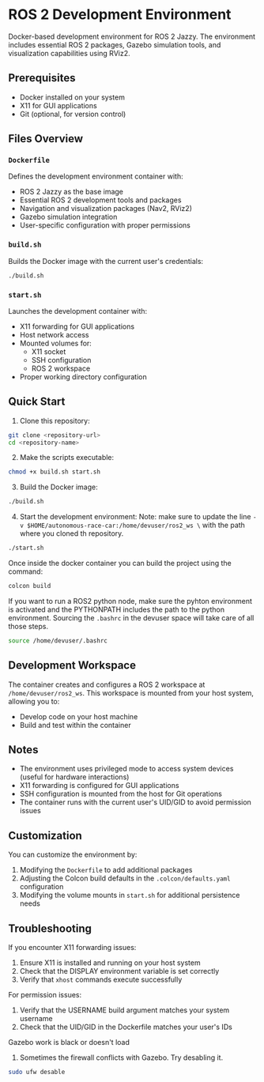 # ROS 2 Development Environment

Docker-based development environment for ROS 2 Jazzy. The environment includes essential ROS 2 packages, Gazebo simulation tools, and visualization capabilities using RViz2.

## Prerequisites

- Docker installed on your system
- X11 for GUI applications
- Git (optional, for version control)

## Files Overview

### `Dockerfile`
Defines the development environment container with:
- ROS 2 Jazzy as the base image
- Essential ROS 2 development tools and packages
- Navigation and visualization packages (Nav2, RViz2)
- Gazebo simulation integration
- User-specific configuration with proper permissions

### `build.sh`
Builds the Docker image with the current user's credentials:
```bash
./build.sh
```

### `start.sh`
Launches the development container with:
- X11 forwarding for GUI applications
- Host network access
- Mounted volumes for:
  - X11 socket
  - SSH configuration
  - ROS 2 workspace
- Proper working directory configuration

## Quick Start

1. Clone this repository:
```bash
git clone <repository-url>
cd <repository-name>
```

2. Make the scripts executable:
```bash
chmod +x build.sh start.sh
```

3. Build the Docker image:
```bash
./build.sh
```

4. Start the development environment:
Note: make sure to update the line `-v $HOME/autonomous-race-car:/home/devuser/ros2_ws \`  with the path where you cloned th repository.
```bash
./start.sh
```

Once inside the docker container you can build the project using the command:
```bash
colcon build
```

If you want to run a ROS2 python node, make sure the pyhton environment is activated and the PYTHONPATH includes the path to the python environment. Sourcing the `.bashrc` in the devuser space will take care of all those steps.
```bash
source /home/devuser/.bashrc
```

## Development Workspace

The container creates and configures a ROS 2 workspace at `/home/devuser/ros2_ws`. This workspace is mounted from your host system, allowing you to:
- Develop code on your host machine
- Build and test within the container

## Notes

- The environment uses privileged mode to access system devices (useful for hardware interactions)
- X11 forwarding is configured for GUI applications
- SSH configuration is mounted from the host for Git operations
- The container runs with the current user's UID/GID to avoid permission issues

## Customization

You can customize the environment by:
1. Modifying the `Dockerfile` to add additional packages
2. Adjusting the Colcon build defaults in the `.colcon/defaults.yaml` configuration
3. Modifying the volume mounts in `start.sh` for additional persistence needs

## Troubleshooting

If you encounter X11 forwarding issues:
1. Ensure X11 is installed and running on your host system
2. Check that the DISPLAY environment variable is set correctly
3. Verify that `xhost` commands execute successfully

For permission issues:
1. Verify that the USERNAME build argument matches your system username
2. Check that the UID/GID in the Dockerfile matches your user's IDs

Gazebo work is black or doesn't load
1. Sometimes the firewall conflicts with Gazebo. Try desabling it.
```bash
sudo ufw desable
```
